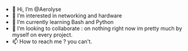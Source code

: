 - 👋 Hi, I’m @Aerolyse
- 👀 I’m interested in networking and hardware
- 🌱 I’m currently learning Bash and Python
- 💞️ I’m looking to collaborate : on nothing right now im pretty much by myself on every project.
- 📫 How to reach me ? you can't.

<!---
Aerolyse/Aerolyse is a ✨ special ✨ repository because its `README.md` (this file) appears on your GitHub profile.
You can click the Preview link to take a look at your changes.
--->
